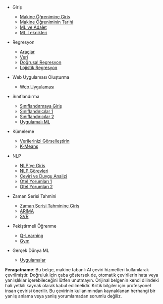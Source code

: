 - Giriş
  - [Makine Öğrenimine Giriş](../1-Introduction/1-intro-to-ML/README.md)
  - [Makine Öğreniminin Tarihi](../1-Introduction/2-history-of-ML/README.md)
  - [ML ve Adalet](../1-Introduction/3-fairness/README.md)
  - [ML Teknikleri](../1-Introduction/4-techniques-of-ML/README.md)

- Regresyon
  - [Araçlar](../2-Regression/1-Tools/README.md)
  - [Veri](../2-Regression/2-Data/README.md)
  - [Doğrusal Regresyon](../2-Regression/3-Linear/README.md)
  - [Lojistik Regresyon](../2-Regression/4-Logistic/README.md)

- Web Uygulaması Oluşturma
  - [Web Uygulaması](../3-Web-App/1-Web-App/README.md)

- Sınıflandırma
  - [Sınıflandırmaya Giriş](../4-Classification/1-Introduction/README.md)
  - [Sınıflandırıcılar 1](../4-Classification/2-Classifiers-1/README.md)
  - [Sınıflandırıcılar 2](../4-Classification/3-Classifiers-2/README.md)
  - [Uygulamalı ML](../4-Classification/4-Applied/README.md)

- Kümeleme
  - [Verilerinizi Görselleştirin](../5-Clustering/1-Visualize/README.md)
  - [K-Means](../5-Clustering/2-K-Means/README.md)

- NLP
  - [NLP'ye Giriş](../6-NLP/1-Introduction-to-NLP/README.md)
  - [NLP Görevleri](../6-NLP/2-Tasks/README.md)
  - [Çeviri ve Duygu Analizi](../6-NLP/3-Translation-Sentiment/README.md)
  - [Otel Yorumları 1](../6-NLP/4-Hotel-Reviews-1/README.md)
  - [Otel Yorumları 2](../6-NLP/5-Hotel-Reviews-2/README.md)

- Zaman Serisi Tahmini
  - [Zaman Serisi Tahminine Giriş](../7-TimeSeries/1-Introduction/README.md)
  - [ARIMA](../7-TimeSeries/2-ARIMA/README.md)
  - [SVR](../7-TimeSeries/3-SVR/README.md)

- Pekiştirmeli Öğrenme
  - [Q-Learning](../8-Reinforcement/1-QLearning/README.md)
  - [Gym](../8-Reinforcement/2-Gym/README.md)

- Gerçek Dünya ML
  - [Uygulamalar](../9-Real-World/1-Applications/README.md)

**Feragatname**:
Bu belge, makine tabanlı AI çeviri hizmetleri kullanılarak çevrilmiştir. Doğruluk için çaba göstersek de, otomatik çevirilerin hata veya yanlışlıklar içerebileceğini lütfen unutmayın. Orijinal belgenin kendi dilindeki hali yetkili kaynak olarak kabul edilmelidir. Kritik bilgiler için profesyonel insan çevirisi önerilir. Bu çevirinin kullanımından kaynaklanan herhangi bir yanlış anlama veya yanlış yorumlamadan sorumlu değiliz.